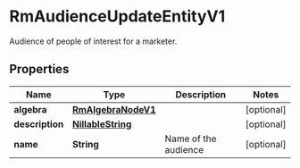 

# RmAudienceUpdateEntityV1

Audience of people of interest for a marketer.

## Properties

| Name | Type | Description | Notes |
|------------ | ------------- | ------------- | -------------|
|**algebra** | [**RmAlgebraNodeV1**](RmAlgebraNodeV1.md) |  |  [optional] |
|**description** | [**NillableString**](NillableString.md) |  |  [optional] |
|**name** | **String** | Name of the audience |  [optional] |



